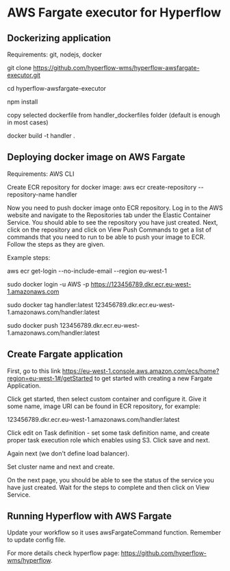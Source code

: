 # AWS Fargate executor for Hyperflow

## Dockerizing application
Requirements: git, nodejs, docker

git clone https://github.com/hyperflow-wms/hyperflow-awsfargate-executor.git

cd hyperflow-awsfargate-executor

npm install

copy selected dockerfile from handler_dockerfiles folder (default is enough in most cases)

docker build -t handler .

## Deploying docker image on AWS Fargate
Requirements: AWS CLI

Create ECR repository for docker image:
aws ecr create-repository --repository-name handler

Now you need to push docker image onto ECR repository. Log in to the AWS website and navigate to the Repositories tab under the Elastic Container Service. You should able to see the repository you have just created. Next, click on the repository and click on View Push Commands to get a list of commands that you need to run to be able to push your image to ECR. Follow the steps as they are given.

Example steps:

aws ecr get-login --no-include-email --region eu-west-1

sudo docker login -u AWS -p <string> https://123456789.dkr.ecr.eu-west-1.amazonaws.com
  
sudo docker tag handler:latest 123456789.dkr.ecr.eu-west-1.amazonaws.com/handler:latest

sudo docker push 123456789.dkr.ecr.eu-west-1.amazonaws.com/handler:latest

## Create Fargate application
First, go to this link https://eu-west-1.console.aws.amazon.com/ecs/home?region=eu-west-1#/getStarted to get started with creating a new Fargate Application.

Click get started, then select custom container and configure it. Give it some name, image URI can be found in ECR repository, for example:

123456789.dkr.ecr.eu-west-1.amazonaws.com/handler:latest

Click edit on Task definition - set some task definition name, and create proper task execution role which enables using S3. Click save and next.

Again next (we don't define load balancer).

Set cluster name and next and create. 

On the next page, you should be able to see the status of the service you have just created. Wait for the steps to complete and then click on View Service. 

## Running Hyperflow with AWS Fargate
Update your workflow so it uses awsFargateCommand function. 
Remember to update config file.

For more details check hyperflow page: https://github.com/hyperflow-wms/hyperflow. 
